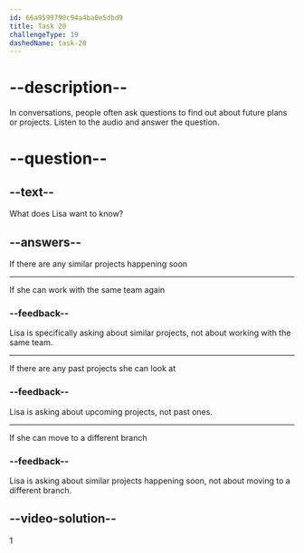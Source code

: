 ```yaml
---
id: 66a9599790c94a4ba0e5dbd9
title: Task 20
challengeType: 19
dashedName: task-20
---
```


<!--
AUDIO REFERENCE:
Lisa: A couple of developers from our branch in Seattle, and a UX designer I've collaborated with before. Do you know if we have any similar projects coming up here?
-->

# --description--

In conversations, people often ask questions to find out about future plans or projects. Listen to the audio and answer the question.

# --question--

## --text--

What does Lisa want to know?

## --answers--

If there are any similar projects happening soon

---

If she can work with the same team again

### --feedback--

Lisa is specifically asking about similar projects, not about working with the same team.

---

If there are any past projects she can look at

### --feedback--

Lisa is asking about upcoming projects, not past ones.

---

If she can move to a different branch

### --feedback--

Lisa is asking about similar projects happening soon, not about moving to a different branch.

## --video-solution--

1
